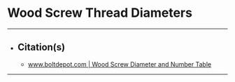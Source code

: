 <!-- https://github.com/mcavallo-git/Coding/blob/main/hardware/screws-screwdrivers/wood-screws_thread-diameters_dimensions-sizes.md -->

# Wood Screw Thread Diameters

***

- ## Citation(s)
  - [www.boltdepot.com | Wood Screw Diameter and Number Table](https://www.boltdepot.com/fastener-information/wood-screws/Wood-Screw-Diameter.aspx)

***
